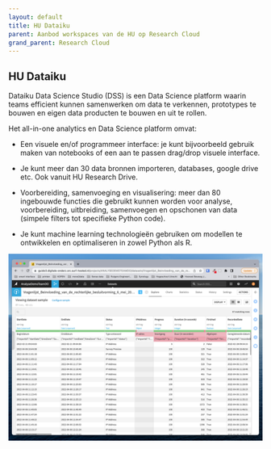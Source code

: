 ```yaml
---
layout: default
title: HU Dataiku
parent: Aanbod workspaces van de HU op Research Cloud
grand_parent: Research Cloud
---
```


## HU Dataiku

Dataiku Data Science Studio (DSS) is een Data Science platform waarin teams efficient kunnen samenwerken om data te verkennen, prototypes te bouwen en eigen data producten te bouwen en uit te rollen.

Het all-in-one analytics en Data Science platform omvat:

*   Een visuele en/of programmeer interface: je kunt bijvoorbeeld gebruik maken van notebooks of een aan te passen drag/drop visuele interface.

*   Je kunt meer dan 30 data bronnen importeren, databases, google drive etc. Ook vanuit HU Research Drive. 

*   Voorbereiding, samenvoeging en visualisering: meer dan 80 ingebouwde functies die gebruikt kunnen worden voor analyse, voorbereiding, uitbreiding, samenvoegen en opschonen van data (simpele filters tot specifieke Python code).

*   Je kunt machine learning technologieën gebruiken om modellen te ontwikkelen en optimaliseren in zowel Python als R.

![](/assets/dataiku.png)